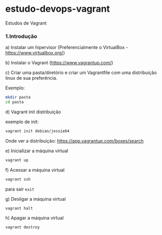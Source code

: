 # estudo-devops-vagrant

Estudos de Vagrant

### 1.Introdução ###

a) Instalar um hipervisor (Preferencialmente o VirtualBox - https://www.virtualbox.org/)

b) Instalar o Vagrant (https://www.vagrantup.com/)

c) Criar uma pasta/diretório e criar um Vagrantfile com uma distribuição linux de sua preferência.

Exemplo:
```bash
mkdir pasta
cd pasta
```
d) Vagrant init distribuição

exemplo de init:
```bash
vagrant init debian/jessie64
```
Onde ver a distribuição: https://app.vagrantup.com/boxes/search

e) Inicializar a máquina virtual
```bash
vagrant up
```
f) Acessar a máquina virtual
```bash
vagrant ssh
```
para sair `exit`

g) Desligar a máquina virtual
```bash
vagrant halt
```
h) Apagar a máquina virtual
```bash
vagrant destroy
```